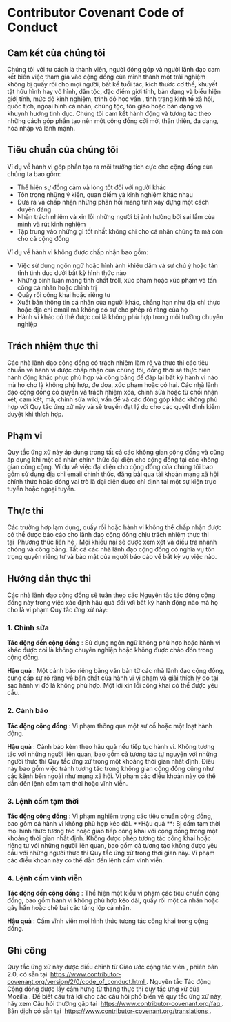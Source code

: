 # Contributor Covenant Code of Conduct
## Cam kết của chúng tôi
Chúng tôi với tư cách là thành viên, người đóng góp và người lãnh đạo cam kết biến việc tham gia vào cộng đồng của mình thành một trải nghiệm không bị quấy rối cho mọi người, bất kể tuổi tác, kích thước cơ thể, khuyết tật hữu hình hay vô hình, dân tộc, đặc điểm giới tính, bản dạng và biểu hiện giới tính, mức độ kinh nghiệm, trình độ học vấn , tình trạng kinh tế xã hội, quốc tịch, ngoại hình cá nhân, chủng tộc, tôn giáo hoặc bản dạng và khuynh hướng tình dục.
Chúng tôi cam kết hành động và tương tác theo những cách góp phần tạo nên một cộng đồng cởi mở, thân thiện, đa dạng, hòa nhập và lành mạnh.
## Tiêu chuẩn của chúng tôi
Ví dụ về hành vi góp phần tạo ra môi trường tích cực cho cộng đồng của chúng ta bao gồm:
* Thể hiện sự đồng cảm và lòng tốt đối với người khác
* Tôn trọng những ý kiến, quan điểm và kinh nghiệm khác nhau
* Đưa ra và chấp nhận những phản hồi mang tính xây dựng một cách duyên dáng
* Nhận trách nhiệm và xin lỗi những người bị ảnh hưởng bởi sai lầm của mình và rút kinh nghiệm
* Tập trung vào những gì tốt nhất không chỉ cho cá nhân chúng ta mà còn cho cả cộng đồng

Ví dụ về hành vi không được chấp nhận bao gồm:

* Việc sử dụng ngôn ngữ hoặc hình ảnh khiêu dâm và sự chú ý hoặc tán tỉnh tình dục dưới bất kỳ hình thức nào
* Những bình luận mang tính chất troll, xúc phạm hoặc xúc phạm và tấn công cá nhân hoặc chính trị
* Quấy rối công khai hoặc riêng tư
* Xuất bản thông tin cá nhân của người khác, chẳng hạn như địa chỉ thực hoặc địa chỉ email mà không có sự cho phép rõ ràng của họ
* Hành vi khác có thể được coi là không phù hợp trong môi trường chuyên nghiệp
## Trách nhiệm thực thi
Các nhà lãnh đạo cộng đồng có trách nhiệm làm rõ và thực thi các tiêu chuẩn về hành vi được chấp nhận của chúng tôi, đồng thời sẽ thực hiện hành động khắc phục phù hợp và công bằng để đáp lại bất kỳ hành vi nào mà họ cho là không phù hợp, đe dọa, xúc phạm hoặc có hại.
Các nhà lãnh đạo cộng đồng có quyền và trách nhiệm xóa, chỉnh sửa hoặc từ chối nhận xét, cam kết, mã, chỉnh sửa wiki, vấn đề và các đóng góp khác không phù hợp với Quy tắc ứng xử này và sẽ truyền đạt lý do cho các quyết định kiểm duyệt khi thích hợp.
## Phạm vi
Quy tắc ứng xử này áp dụng trong tất cả các không gian cộng đồng và cũng áp dụng khi một cá nhân chính thức đại diện cho cộng đồng tại các không gian công cộng. Ví dụ về việc đại diện cho cộng đồng của chúng tôi bao gồm sử dụng địa chỉ email chính thức, đăng bài qua tài khoản mạng xã hội chính thức hoặc đóng vai trò là đại diện được chỉ định tại một sự kiện trực tuyến hoặc ngoại tuyến.
## Thực thi
Các trường hợp lạm dụng, quấy rối hoặc hành vi không thể chấp nhận được có thể được báo cáo cho lãnh đạo cộng đồng chịu trách nhiệm thực thi tại  Phương thức liên hệ . Mọi khiếu nại sẽ được xem xét và điều tra nhanh chóng và công bằng.
Tất cả các nhà lãnh đạo cộng đồng có nghĩa vụ tôn trọng quyền riêng tư và bảo mật của người báo cáo về bất kỳ vụ việc nào.
## Hướng dẫn thực thi
Các nhà lãnh đạo cộng đồng sẽ tuân theo các Nguyên tắc tác động cộng đồng này trong việc xác định hậu quả đối với bất kỳ hành động nào mà họ cho là vi phạm Quy tắc ứng xử này:
### 1. Chỉnh sửa
**Tác động đến cộng đồng** : Sử dụng ngôn ngữ không phù hợp hoặc hành vi khác được coi là không chuyên nghiệp hoặc không được chào đón trong cộng đồng.

**Hậu quả** : Một cảnh báo riêng bằng văn bản từ các nhà lãnh đạo cộng đồng, cung cấp sự rõ ràng về bản chất của hành vi vi phạm và giải thích lý do tại sao hành vi đó là không phù hợp. Một lời xin lỗi công khai có thể được yêu cầu.
### 2. Cảnh báo
**Tác động cộng đồng** : Vi phạm thông qua một sự cố hoặc một loạt hành động.

**Hậu quả** : Cảnh báo kèm theo hậu quả nếu tiếp tục hành vi. Không tương tác với những người liên quan, bao gồm cả tương tác tự nguyện với những người thực thi Quy tắc ứng xử trong một khoảng thời gian nhất định. Điều này bao gồm việc tránh tương tác trong không gian cộng đồng cũng như các kênh bên ngoài như mạng xã hội. Vi phạm các điều khoản này có thể dẫn đến lệnh cấm tạm thời hoặc vĩnh viễn.
### 3. Lệnh cấm tạm thời
**Tác động cộng đồng** : Vi phạm nghiêm trọng các tiêu chuẩn cộng đồng, bao gồm cả hành vi không phù hợp kéo dài.
**Hậu quả **: Bị cấm tạm thời mọi hình thức tương tác hoặc giao tiếp công khai với cộng đồng trong một khoảng thời gian nhất định. Không được phép tương tác công khai hoặc riêng tư với những người liên quan, bao gồm cả tương tác không được yêu cầu với những người thực thi Quy tắc ứng xử trong thời gian này. Vi phạm các điều khoản này có thể dẫn đến lệnh cấm vĩnh viễn.
### 4. Lệnh cấm vĩnh viễn
**Tác động đến cộng đồng** : Thể hiện một kiểu vi phạm các tiêu chuẩn cộng đồng, bao gồm hành vi không phù hợp kéo dài, quấy rối một cá nhân hoặc gây hấn hoặc chê bai các tầng lớp cá nhân.

**Hậu quả** : Cấm vĩnh viễn mọi hình thức tương tác công khai trong cộng đồng.
## Ghi công
Quy tắc ứng xử này được điều chỉnh từ Giao ước cộng tác viên , phiên bản 2.0, có sẵn tại  https://www.contributor-covenant.org/version/2/0/code_of_conduct.html .
Nguyên tắc Tác động Cộng đồng được lấy cảm hứng từ thang thực thi quy tắc ứng xử của Mozilla .
Để biết câu trả lời cho các câu hỏi phổ biến về quy tắc ứng xử này, hãy xem Câu hỏi thường gặp tại  https://www.contributor-covenant.org/faq . Bản dịch có sẵn tại  https://www.contributor-covenant.org/translations .
